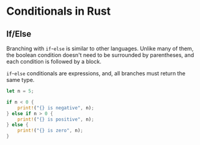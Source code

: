 # Conditionals in Rust

## If/Else

Branching with `if`-`else` is similar to other languages. Unlike many of them, the boolean condition doesn't need to be surrounded by parentheses, and each condition is followed by a block. 

`if`-`else` conditionals are expressions, and, all branches must return the same type.

```rust
let n = 5;

if n < 0 {
    print!("{} is negative", n);
} else if n > 0 {
    print!("{} is positive", n);
} else {
    print!("{} is zero", n);
}
```